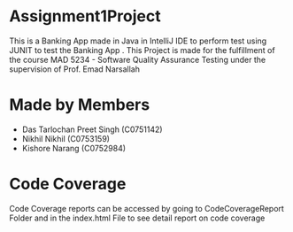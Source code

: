 # Assignment1Project
This is a Banking App made in Java in IntelliJ IDE to perform test using JUNIT to test the Banking App . This Project is made for the fulfillment of the course MAD 5234 - Software Quality Assurance Testing under the supervision of Prof. Emad Narsallah

# Made by Members
- Das Tarlochan Preet Singh (C0751142)
- Nikhil Nikhil (C0753159)
- Kishore Narang (C0752984)

# Code Coverage
Code Coverage reports can be accessed by going to CodeCoverageReport Folder and in the index.html File to see detail report on code coverage
